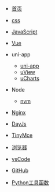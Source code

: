 - [首页](/)

- [css](/css/css.md)
- [JavaScript](/JavaScript/index.md)
- [Vue](/Vue/vue.md)
- uni-app
    - [uni-app](/uni-app/uni-app.md)
    - [uView](/uni-app/uView.md)
    - [uCharts](/uni-app/uCharts.md)
- Node
    - [nvm](/node/nvm.md)
- [Nginx](/Nginx/Nginx.md)
- [DayJs](/dayJs/dayjs.md)
- [TinyMce](/Tinymce/index.md)

- [浏览器](/browser/browser.md)
- [vsCode](/vscode/index.md)
- [GitHub](/github/index.md)

- [Python工具函数](/Python/utils.md)